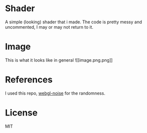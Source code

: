 # Shader
A simple (looking) shader that i made. The code is pretty messy and uncommented, I may or may not return to it.

# Image
This is what it looks like in general
![[image.png.png]]
# References
I used this repo, [webgl-noise](https://github.com/ashima/webgl-noise) for the randomness.
# License
MIT